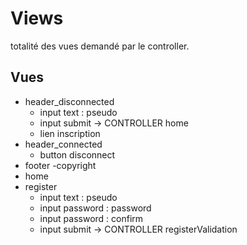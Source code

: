 # Views

totalité des vues demandé par le controller.

## Vues

- header_disconnected
    - input text : pseudo
    - input submit -> CONTROLLER home
    - lien inscription
- header_connected
    - button disconnect
- footer
    -copyright
- home
- register
    - input text : pseudo
    - input password : password
    - input password : confirm
    - input submit -> CONTROLLER registerValidation

